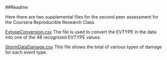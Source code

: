 ##Readme

Here there are two supplemental files for the second peer assessment for the Coursera Reproducible Research Class

[EvtypeConversion.csv](https://github.com/AlphaBetaCourseraDelta/ReproducibleResearchAssessment2/blob/master/EvtypeConversion.csv)
  The file is used to convert the EVTYPE in the data into one of the 48 recognized EVTYPE values.

[StormDataDamage.csv](https://github.com/AlphaBetaCourseraDelta/ReproducibleResearchAssessment2/blob/master/StormDataDamage.csv)
  This file shows the total of various types of damage for each event type.

